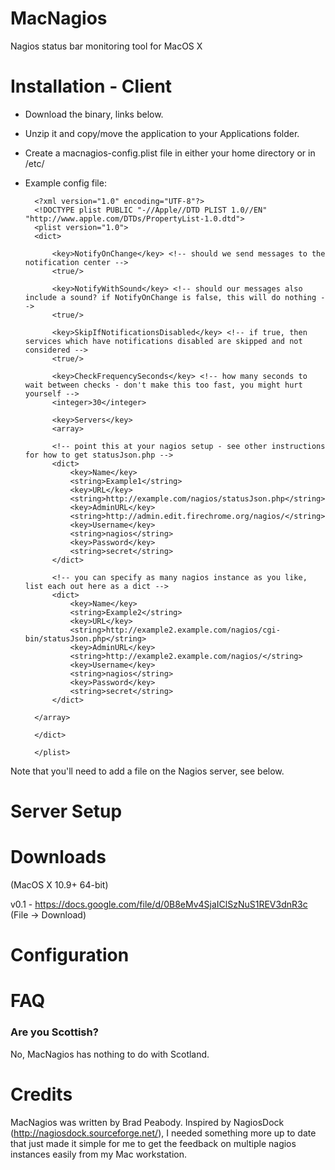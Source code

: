 MacNagios
=========

Nagios status bar monitoring tool for MacOS X

Installation - Client
=====================

* Download the binary, links below.
* Unzip it and copy/move the application to your Applications folder.
* Create a macnagios-config.plist file in either your home directory or in /etc/
* Example config file:

		<?xml version="1.0" encoding="UTF-8"?>
		<!DOCTYPE plist PUBLIC "-//Apple//DTD PLIST 1.0//EN" "http://www.apple.com/DTDs/PropertyList-1.0.dtd">
		<plist version="1.0">
		<dict>
		
			<key>NotifyOnChange</key> <!-- should we send messages to the notification center -->
			<true/>
		
			<key>NotifyWithSound</key> <!-- should our messages also include a sound? if NotifyOnChange is false, this will do nothing -->
			<true/>
		
			<key>SkipIfNotificationsDisabled</key> <!-- if true, then services which have notifications disabled are skipped and not considered -->
			<true/>
		
			<key>CheckFrequencySeconds</key> <!-- how many seconds to wait between checks - don't make this too fast, you might hurt yourself -->
			<integer>30</integer>
		
			<key>Servers</key>
			<array>
		
			<!-- point this at your nagios setup - see other instructions for how to get statusJson.php -->
			<dict>
				<key>Name</key>
				<string>Example1</string>
				<key>URL</key>
				<string>http://example.com/nagios/statusJson.php</string>
				<key>AdminURL</key>
				<string>http://admin.edit.firechrome.org/nagios/</string>
				<key>Username</key>
				<string>nagios</string>
				<key>Password</key>
				<string>secret</string>
			</dict>
 			
			<!-- you can specify as many nagios instance as you like, list each out here as a dict -->
			<dict>
				<key>Name</key>
				<string>Example2</string>
				<key>URL</key>
				<string>http://example2.example.com/nagios/cgi-bin/statusJson.php</string>
				<key>AdminURL</key>
				<string>http://example2.example.com/nagios/</string>
				<key>Username</key>
				<string>nagios</string>
				<key>Password</key>
				<string>secret</string>
			</dict>
		
		</array>
		
		</dict>
		
		</plist>


Note that you'll need to add a file on the Nagios server, see below.

Server Setup
============

Downloads
=========
(MacOS X 10.9+ 64-bit)

v0.1 - https://docs.google.com/file/d/0B8eMv4SjaIClSzNuS1REV3dnR3c (File -> Download)


Configuration
=============

FAQ
===

### Are you Scottish?
No, MacNagios has nothing to do with Scotland.

Credits
=======
MacNagios was written by Brad Peabody.  Inspired by NagiosDock (http://nagiosdock.sourceforge.net/), I needed something more up to date that just made it simple for me to get the feedback on multiple nagios instances easily from my Mac workstation.
